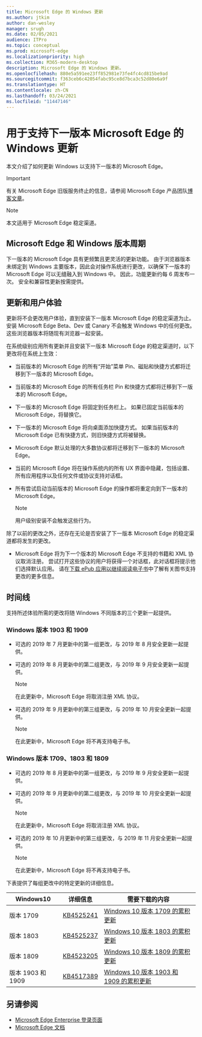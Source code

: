 ```yaml
---
title: Microsoft Edge 的 Windows 更新
ms.author: jtkim
author: dan-wesley
manager: srugh
ms.date: 02/05/2021
audience: ITPro
ms.topic: conceptual
ms.prod: microsoft-edge
ms.localizationpriority: high
ms.collection: M365-modern-desktop
description: Microsoft Edge 的 Windows 更新。
ms.openlocfilehash: 880e5a591ee23ff852981e73fe4fc4cd815be9ad
ms.sourcegitcommit: f363ceb6c42054fabc95ce8d7bca3c52d80e6a9f
ms.translationtype: HT
ms.contentlocale: zh-CN
ms.lasthandoff: 03/24/2021
ms.locfileid: "11447146"
---
```

# <a name="windows-updates-to-support-the-next-version-of-microsoft-edge"></a>用于支持下一版本 Microsoft Edge 的 Windows 更新

本文介绍了如何更新 Windows 以支持下一版本的 Microsoft Edge。

> [!IMPORTANT]
> 有关 Microsoft Edge 旧版服务终止的信息，请参阅 Microsoft Edge 产品团队[博客文章](https://aka.ms/EdgeLegacyEOS)。

> [!NOTE]
> 本文适用于 Microsoft Edge 稳定渠道。

## <a name="microsoft-edge-and-the-windows-release-cycle"></a>Microsoft Edge 和 Windows 版本周期

下一版本的 Microsoft Edge 具有更频繁且更灵活的更新功能。 由于浏览器版本未绑定到 Windows 主要版本，因此会对操作系统进行更改，以确保下一版本的 Microsoft Edge 可以无缝融入到 Windows 中。 因此，功能更新约每 6 周发布一次。 安全和兼容性更新按需提供。

## <a name="updates-and-the-user-experience"></a>更新和用户体验

更新将不会更改用户体验，直到安装下一版本 Microsoft Edge 的稳定渠道为止。 安装 Microsoft Edge Beta、Dev 或 Canary 不会触发 Windows 中的任何更改。 这些浏览器版本将随现有浏览器一起安装。

在系统级别应用所有更新并且安装下一版本 Microsoft Edge 的稳定渠道时，以下更改将在系统上生效：

- 当前版本的 Microsoft Edge 的所有“开始”菜单 Pin、磁贴和快捷方式都将迁移到下一版本的 Microsoft Edge。
- 当前版本的 Microsoft Edge 的所有任务栏 Pin 和快捷方式都将迁移到下一版本的 Microsoft Edge。
- 下一版本的 Microsoft Edge 将固定到任务栏上。 如果已固定当前版本的 Microsoft Edge，将替换它。
- 下一版本的 Microsoft Edge 将向桌面添加快捷方式。 如果当前版本的 Microsoft Edge 已有快捷方式，则旧快捷方式将被替换。
- Microsoft Edge 默认处理的大多数协议都将迁移到下一版本的 Microsoft Edge。
- 当前的 Microsoft Edge 将在操作系统内的所有 UX 界面中隐藏，包括设置、所有应用程序以及任何文件或协议支持对话框。
- 所有尝试启动当前版本的 Microsoft Edge 的操作都将重定向到下一版本的 Microsoft Edge。

  > [!NOTE]
  > 用户级别安装不会触发这些行为。

除了以前的更改之外，还存在无论是否安装了下一版本 Microsoft Edge 的稳定渠道都将发生的更改。

- Microsoft Edge 将为下一个版本的 Microsoft Edge 不支持的书籍和 XML 协议取消注册。 尝试打开这些协议的用户将获得一个对话框，此对话框将提示他们选择默认应用。 请在[下载 ePub 应用以继续阅读电子书](https://nam06.safelinks.protection.outlook.com/?url=https%3A%2F%2Fsupport.microsoft.com%2Fhelp%2F4517840&data=02%7C01%7Cv-danwes%40microsoft.com%7Cc9f8571b880549c30fcf08d72be5eaf9%7C72f988bf86f141af91ab2d7cd011db47%7C1%7C0%7C637026138803983526&sdata=qtb3DvVZQ6H%2FFXnBievkl%2B%2BngAQXwl340PcH8kRc3y4%3D&reserved=0)中了解有关图书支持更改的更多信息。

## <a name="timeline"></a>时间线

支持所述体验所需的更改将随 Windows 不同版本的三个更新一起提供。

### <a name="windows-versions-1903-and-1909"></a>Windows 版本 1903 和 1909

- 可选的 2019 年 7 月更新中的第一组更改，与 2019 年 8 月安全更新一起提供。
- 可选的 2019 年 8 月更新中的第二组更改，与 2019 年 9 月安全更新一起提供。

  > [!NOTE]
  > 在此更新中，Microsoft Edge 将取消注册 XML 协议。

- 可选的 2019 年 9 月更新中的第三组更改，与 2019 年 10 月安全更新一起提供。

  > [!NOTE]
  > 在此更新中，Microsoft Edge 将不再支持电子书。

### <a name="windows-versions-1709-1803-and-1809"></a>Windows 版本 1709、1803 和 1809

- 可选的 2019 年 8 月更新中的第一组更改，与 2019 年 9 月安全更新一起提供。
- 可选的 2019 年 9 月更新中的第二组更改，与 2019 年 10 月安全更新一起提供。

  > [!NOTE]
  > 在此更新中，Microsoft Edge 将取消注册 XML 协议。

- 可选的 2019 年 10 月更新中的第三组更改，与 2019 年 11 月安全更新一起提供。

  > [!NOTE]
  > 在此更新中，Microsoft Edge 将不再支持电子书。

下表提供了每组更改中的特定更新的详细信息。

| Windows10 | 详细信息 | 需要下载的内容 |
|--|--|--|
| 版本 1709 | [KB4525241](https://support.microsoft.com/help/4525241/windows-10-update-kb4525241) | [Windows 10 版本 1709 的累积更新](https://www.catalog.update.microsoft.com/Search.aspx?q=4525241) |
| 版本 1803  | [KB4525237](https://support.microsoft.com/help/4525237/windows-10-update-kb4525237) | [Windows 10 版本 1803 的累积更新](https://www.catalog.update.microsoft.com/Search.aspx?q=KB4525237) |
| 版本 1809  | [KB4523205](https://support.microsoft.com/help/4523205/windows-10-update-kb4523205) | [Windows 10 版本 1809 的累积更新](https://www.catalog.update.microsoft.com/Search.aspx?q=4523205) |
| 版本 1903 和 1909 |[KB4517389](https://support.microsoft.com/help/4517389/windows-10-update-kb4517389)  | [Windows 10 版本 1903 和 1909 的累积更新](https://www.catalog.update.microsoft.com/Search.aspx?q=4517389) |

## <a name="see-also"></a>另请参阅

- [Microsoft Edge Enterprise 登录页面](https://aka.ms/EdgeEnterprise)
- [Microsoft Edge 文档](./index.yml)